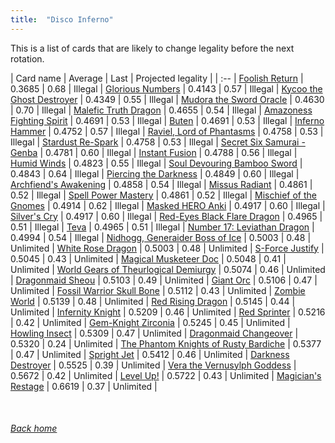 ```yaml
---
title:  "Disco Inferno"
---
```


This is a list of cards that are likely to change legality before the next rotation.

| Card name | Average | Last | Projected legality |
| :-- |
[Foolish Return](https://db.ygoprodeck.com/card/?search=Foolish%20Return) | 0.3685 | 0.68 | Illegal |
[Glorious Numbers](https://db.ygoprodeck.com/card/?search=Glorious%20Numbers) | 0.4143 | 0.57 | Illegal |
[Kycoo the Ghost Destroyer](https://db.ygoprodeck.com/card/?search=Kycoo%20the%20Ghost%20Destroyer) | 0.4349 | 0.55 | Illegal |
[Mudora the Sword Oracle](https://db.ygoprodeck.com/card/?search=Mudora%20the%20Sword%20Oracle) | 0.4630 | 0.70 | Illegal |
[Malefic Truth Dragon](https://db.ygoprodeck.com/card/?search=Malefic%20Truth%20Dragon) | 0.4655 | 0.54 | Illegal |
[Amazoness Fighting Spirit](https://db.ygoprodeck.com/card/?search=Amazoness%20Fighting%20Spirit) | 0.4691 | 0.53 | Illegal |
[Buten](https://db.ygoprodeck.com/card/?search=Buten) | 0.4691 | 0.53 | Illegal |
[Inferno Hammer](https://db.ygoprodeck.com/card/?search=Inferno%20Hammer) | 0.4752 | 0.57 | Illegal |
[Raviel, Lord of Phantasms](https://db.ygoprodeck.com/card/?search=Raviel,%20Lord%20of%20Phantasms) | 0.4758 | 0.53 | Illegal |
[Stardust Re-Spark](https://db.ygoprodeck.com/card/?search=Stardust%20Re-Spark) | 0.4758 | 0.53 | Illegal |
[Secret Six Samurai - Genba](https://db.ygoprodeck.com/card/?search=Secret%20Six%20Samurai%20-%20Genba) | 0.4781 | 0.60 | Illegal |
[Instant Fusion](https://db.ygoprodeck.com/card/?search=Instant%20Fusion) | 0.4788 | 0.56 | Illegal |
[Humid Winds](https://db.ygoprodeck.com/card/?search=Humid%20Winds) | 0.4823 | 0.55 | Illegal |
[Soul Devouring Bamboo Sword](https://db.ygoprodeck.com/card/?search=Soul%20Devouring%20Bamboo%20Sword) | 0.4843 | 0.64 | Illegal |
[Piercing the Darkness](https://db.ygoprodeck.com/card/?search=Piercing%20the%20Darkness) | 0.4849 | 0.60 | Illegal |
[Archfiend's Awakening](https://db.ygoprodeck.com/card/?search=Archfiend's%20Awakening) | 0.4858 | 0.54 | Illegal |
[Missus Radiant](https://db.ygoprodeck.com/card/?search=Missus%20Radiant) | 0.4861 | 0.52 | Illegal |
[Spell Power Mastery](https://db.ygoprodeck.com/card/?search=Spell%20Power%20Mastery) | 0.4861 | 0.52 | Illegal |
[Mischief of the Gnomes](https://db.ygoprodeck.com/card/?search=Mischief%20of%20the%20Gnomes) | 0.4914 | 0.62 | Illegal |
[Masked HERO Anki](https://db.ygoprodeck.com/card/?search=Masked%20HERO%20Anki) | 0.4917 | 0.60 | Illegal |
[Silver's Cry](https://db.ygoprodeck.com/card/?search=Silver's%20Cry) | 0.4917 | 0.60 | Illegal |
[Red-Eyes Black Flare Dragon](https://db.ygoprodeck.com/card/?search=Red-Eyes%20Black%20Flare%20Dragon) | 0.4965 | 0.51 | Illegal |
[Teva](https://db.ygoprodeck.com/card/?search=Teva) | 0.4965 | 0.51 | Illegal |
[Number 17: Leviathan Dragon](https://db.ygoprodeck.com/card/?search=Number%2017:%20Leviathan%20Dragon) | 0.4994 | 0.54 | Illegal |
[Nidhogg, Generaider Boss of Ice](https://db.ygoprodeck.com/card/?search=Nidhogg,%20Generaider%20Boss%20of%20Ice) | 0.5003 | 0.48 | Unlimited |
[White Rose Dragon](https://db.ygoprodeck.com/card/?search=White%20Rose%20Dragon) | 0.5003 | 0.48 | Unlimited |
[S-Force Justify](https://db.ygoprodeck.com/card/?search=S-Force%20Justify) | 0.5045 | 0.43 | Unlimited |
[Magical Musketeer Doc](https://db.ygoprodeck.com/card/?search=Magical%20Musketeer%20Doc) | 0.5048 | 0.41 | Unlimited |
[World Gears of Theurlogical Demiurgy](https://db.ygoprodeck.com/card/?search=World%20Gears%20of%20Theurlogical%20Demiurgy) | 0.5074 | 0.46 | Unlimited |
[Dragonmaid Sheou](https://db.ygoprodeck.com/card/?search=Dragonmaid%20Sheou) | 0.5103 | 0.49 | Unlimited |
[Giant Orc](https://db.ygoprodeck.com/card/?search=Giant%20Orc) | 0.5106 | 0.47 | Unlimited |
[Fossil Warrior Skull Bone](https://db.ygoprodeck.com/card/?search=Fossil%20Warrior%20Skull%20Bone) | 0.5112 | 0.43 | Unlimited |
[Zombie World](https://db.ygoprodeck.com/card/?search=Zombie%20World) | 0.5139 | 0.48 | Unlimited |
[Red Rising Dragon](https://db.ygoprodeck.com/card/?search=Red%20Rising%20Dragon) | 0.5145 | 0.44 | Unlimited |
[Infernity Knight](https://db.ygoprodeck.com/card/?search=Infernity%20Knight) | 0.5209 | 0.46 | Unlimited |
[Red Sprinter](https://db.ygoprodeck.com/card/?search=Red%20Sprinter) | 0.5216 | 0.42 | Unlimited |
[Gem-Knight Zirconia](https://db.ygoprodeck.com/card/?search=Gem-Knight%20Zirconia) | 0.5245 | 0.45 | Unlimited |
[Howling Insect](https://db.ygoprodeck.com/card/?search=Howling%20Insect) | 0.5309 | 0.47 | Unlimited |
[Dragonmaid Changeover](https://db.ygoprodeck.com/card/?search=Dragonmaid%20Changeover) | 0.5320 | 0.24 | Unlimited |
[The Phantom Knights of Rusty Bardiche](https://db.ygoprodeck.com/card/?search=The%20Phantom%20Knights%20of%20Rusty%20Bardiche) | 0.5377 | 0.47 | Unlimited |
[Spright Jet](https://db.ygoprodeck.com/card/?search=Spright%20Jet) | 0.5412 | 0.46 | Unlimited |
[Darkness Destroyer](https://db.ygoprodeck.com/card/?search=Darkness%20Destroyer) | 0.5525 | 0.39 | Unlimited |
[Vera the Vernusylph Goddess](https://db.ygoprodeck.com/card/?search=Vera%20the%20Vernusylph%20Goddess) | 0.5672 | 0.42 | Unlimited |
[Level Up!](https://db.ygoprodeck.com/card/?search=Level%20Up!) | 0.5722 | 0.43 | Unlimited |
[Magician's Restage](https://db.ygoprodeck.com/card/?search=Magician's%20Restage) | 0.6619 | 0.37 | Unlimited |

<br>

###### [Back home](index)